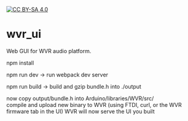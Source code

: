 [![CC BY-SA 4.0][cc-by-sa-shield]][cc-by-sa]

[cc-by-sa]: http://creativecommons.org/licenses/by-sa/4.0/
[cc-by-sa-image]: https://licensebuttons.net/l/by-sa/4.0/88x31.png
[cc-by-sa-shield]: https://img.shields.io/badge/License-CC%20BY--SA%204.0-lightgrey.svg

# wvr_ui
Web GUI for WVR audio platform.

npm install

npm run dev -> run webpack dev server

npm run build -> build and gzip bundle.h into ./output

now copy output/bundle.h into Arduino/libraries/WVR/src/  
compile and upload new binary to WVR (using FTDI, curl, or the WVR firmware tab in the UI)
WVR will now serve the UI you built
